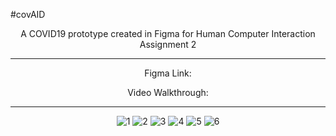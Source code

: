 #covAID
<div align="center">A COVID19 prototype created in Figma for Human Computer Interaction Assignment 2</>

***
Figma Link:

Video Walkthrough:
***

![1](https://user-images.githubusercontent.com/54964518/110229279-4cb58e00-7ed6-11eb-84a7-e656a59a2e39.png)
![2](https://user-images.githubusercontent.com/54964518/110229282-4fb07e80-7ed6-11eb-8598-018151b18958.png)
![3](https://user-images.githubusercontent.com/54964518/110229284-53dc9c00-7ed6-11eb-898b-b2701bcf8214.png)
![4](https://user-images.githubusercontent.com/54964518/110229286-55a65f80-7ed6-11eb-99fa-2998c333f557.png)
![5](https://user-images.githubusercontent.com/54964518/110229288-57702300-7ed6-11eb-99f3-99c431887636.png)
![6](https://user-images.githubusercontent.com/54964518/110229289-59d27d00-7ed6-11eb-9cba-8d85389fff8d.png)
